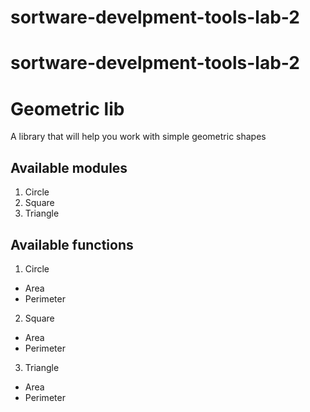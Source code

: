 # sortware-develpment-tools-lab-2
# sortware-develpment-tools-lab-2
# Geometric lib
A library that will help you work with simple geometric shapes
## Available modules
1. Circle
2. Square
3. Triangle
## Available functions
1. Circle
  * Area
  * Perimeter
2. Square
  * Area
  * Perimeter
3. Triangle
  * Area
  * Perimeter
